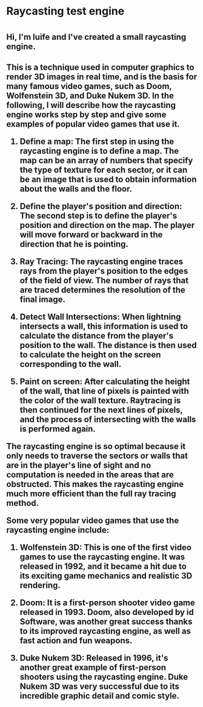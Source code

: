 <h1>Raycasting test engine<h1>

<h2>Hi, I'm luife and I've created a small raycasting engine.<h2>

This is a technique used in computer graphics to render 3D images in real time, and is the basis for many famous video games, such as Doom, Wolfenstein 3D, and Duke Nukem 3D. In the following, I will describe how the raycasting engine works step by step and give some examples of popular video games that use it.

1. Define a map: The first step in using the raycasting engine is to define a map. The map can be an array of numbers that specify the type of texture for each sector, or it can be an image that is used to obtain information about the walls and the floor.

2. Define the player's position and direction: The second step is to define the player's position and direction on the map. The player will move forward or backward in the direction that he is pointing.

3. Ray Tracing: The raycasting engine traces rays from the player's position to the edges of the field of view. The number of rays that are traced determines the resolution of the final image.

4. Detect Wall Intersections: When lightning intersects a wall, this information is used to calculate the distance from the player's position to the wall. The distance is then used to calculate the height on the screen corresponding to the wall.

5. Paint on screen: After calculating the height of the wall, that line of pixels is painted with the color of the wall texture. Raytracing is then continued for the next lines of pixels, and the process of intersecting with the walls is performed again.

The raycasting engine is so optimal because it only needs to traverse the sectors or walls that are in the player's line of sight and no computation is needed in the areas that are obstructed. This makes the raycasting engine much more efficient than the full ray tracing method.

Some very popular video games that use the raycasting engine include:

1. Wolfenstein 3D: This is one of the first video games to use the raycasting engine. It was released in 1992, and it became a hit due to its exciting game mechanics and realistic 3D rendering.

2. Doom: It is a first-person shooter video game released in 1993. Doom, also developed by id Software, was another great success thanks to its improved raycasting engine, as well as fast action and fun weapons.

3. Duke Nukem 3D: Released in 1996, it's another great example of first-person shooters using the raycasting engine. Duke Nukem 3D was very successful due to its incredible graphic detail and comic style.
